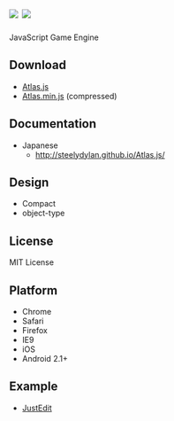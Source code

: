 <img src="https://raw.github.com/steelydylan/Atlas.js/master/logo.png"></img>
<img src="https://raw.github.com/steelydylan/Atlas.js/master/header_logo.png"></img>
==========

JavaScript Game Engine


Download
--------

- [Atlas.js](https://raw.github.com/steelydylan/Atlas.js/master/Atlas.js)
- [Atlas.min.js](https://raw.github.com/steelydylan/Atlas.js/master/Atlas.min.js) (compressed)


Documentation
-------------

- Japanese
    - <http://steelydylan.github.io/Atlas.js/>


Design
------

- Compact
- object-type

## License
MIT License

Platform
--------

- Chrome
- Safari
- Firefox
- IE9 
- iOS
- Android 2.1+



Example
-----
- [JustEdit](http://jsdo.it/steelydylan/wFeW)



